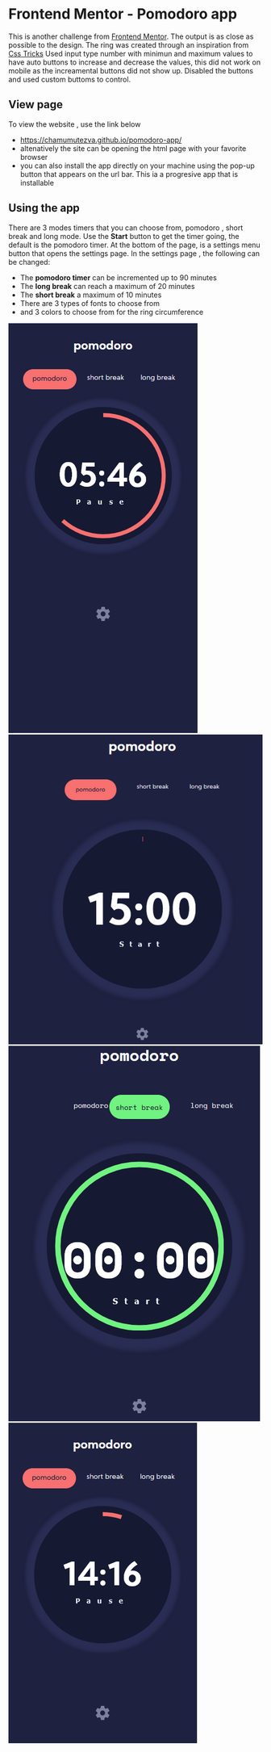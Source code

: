 # Frontend Mentor - Pomodoro app

This is another challenge from [Frontend Mentor](https://www.frontendmentor.io). The output is as close as possible to the
design. 
The ring was created through an inspiration from [Css Tricks](https://css-tricks.com/building-progress-ring-quickly/)
Used input type number with minimun and maximum values to have auto buttons to increase and decrease the values,
this did not work on mobile as the increamental buttons did not show up. Disabled the buttons and used custom buttoms 
to control.

## View page
To view the website , use the link below
- https://chamumutezva.github.io/pomodoro-app/
- altenatively the site can be opening the html page with your favorite browser
- you can also install the app directly on your machine using the pop-up button that appears on the url bar. This ia a progresive app that is installable

## Using the app
There are 3 modes timers that you can choose from, pomodoro , short break and long mode.
Use the  **Start** button to get the timer going, the default is the pomodoro timer.
At the bottom of the page, is a settings menu button that opens the settings page.
In the settings page , the following can be changed:
- The **pomodoro timer** can be incremented up to 90 minutes 
- The **long break** can reach a maximum of 20 minutes 
- The **short break** a maximum of 10 minutes
- There are 3 types of fonts to choose from
- and 3 colors to choose from for the ring circumference
 
 ![Image of pomodoro with timer in motion](./assets/pomodoro1.png)
![Image of pomodoro with timer in motion](./assets/pomodoro2.png)
![Image of pomodoro with timer in motion](./assets/pomodoro3.png)
![Image of pomodoro with timer in motion](./assets/pomodoro4.png)
